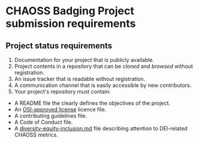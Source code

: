 # CHAOSS Badging Project submission requirements

## Project status requirements

1. Documentation for your project that is publicly available.
2. Project contents in a repository that can be _cloned_ and _browsed_ without registration.
3. An issue tracker that is readable without registration.
4. A communication channel that is easily accessible by new contributors.
5. Your project's repository must contain:
  - A README file the clearly defines the objectives of the project.
  - An [OSI-approved license](https://opensource.org/licenses) licence file. 
  - A contributing guidelines file.
  - A Code of Conduct file.
  - A [diversity-equity-inclusion.md](https://github.com/badging/project-diversity-and-inclusion/blob/master/resources/diversity-equity-inclusion.md) file describing attention to DEI-related CHAOSS metrics.
